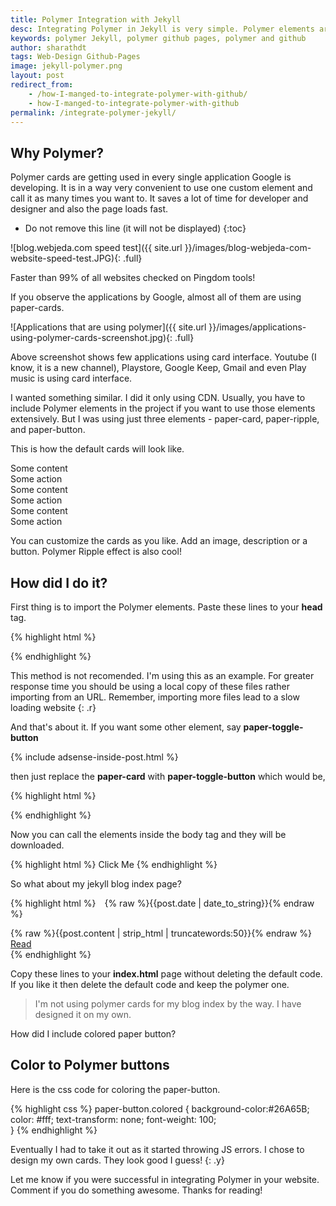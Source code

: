 ```yaml
---
title: Polymer Integration with Jekyll
desc: Integrating Polymer in Jekyll is very simple. Polymer elements are the future of web design. I have a tutorial to include Polymer elements in Jekyll blog with simple steps. Polymer is an ambitious project by Google which might take off a lot of burden on web designers and developers.
keywords: polymer Jekyll, polymer github pages, polymer and github
author: sharathdt
tags: Web-Design Github-Pages
image: jekyll-polymer.png
layout: post
redirect_from: 
    - /how-I-manged-to-integrate-polymer-with-github/
    - how-I-manged-to-integrate-polymer-with-github
permalink: /integrate-polymer-jekyll/
---
```




## Why Polymer?

Polymer cards are getting used in every single application Google is developing. It is in a way very convenient to use one custom element and call it as many times you want to. It saves a lot of time for developer and designer and also the page loads fast.


* Do not remove this line (it will not be displayed) 
{:toc}

![blog.webjeda.com speed test]({{ site.url }}/images/blog-webjeda-com-website-speed-test.JPG){: .full}

Faster than 99% of all websites checked on Pingdom tools!

If you observe the applications by Google, almost all of them are using paper-cards.

![Applications that are using polymer]({{ site.url }}/images/applications-using-polymer-cards-screenshot.jpg){: .full}

Above screenshot shows few applications using card interface. Youtube (I know, it is a new channel), Playstore, Google Keep, Gmail and even Play music is using card interface.

I wanted something similar. I did it only using CDN. Usually, you have to include Polymer elements in the project if you want to use those elements extensively. But I was using just three elements - paper-card, paper-ripple, and paper-button.


This is how the default cards will look like. 
<div class="inline">
<paper-card heading="Card Title" class="card-ex">
  <div class="card-content">Some content</div>
  <div class="card-actions">
    <paper-button>Some action</paper-button>
  </div>
</paper-card>
 
 <paper-card heading="Card Title" class="card-ex" style="background-color: #B67CE0">
  <div class="card-content">Some content</div>
  <div class="card-actions">
    <paper-button>Some action</paper-button>
  </div>
</paper-card> 
 
 <paper-card heading="Card Title" class="card-ex" style="background-color: #7CE0BA">
  <div class="card-content">Some content</div>
  <div class="card-actions">
    <paper-button>Some action</paper-button>
  </div>
</paper-card>
</div>

<style>
paper-card {
    margin-left: 10px;
}
</style>

You can customize the cards as you like. Add an image, description or a button. Polymer Ripple effect is also cool!


## How did I do it?

First thing is to import the Polymer elements. Paste these lines to your **head** tag.

{% highlight html %}
<link rel="import" href="https://cdn.rawgit.com/download/polymer-cdn/1.1.4/lib/paper-card/paper-card.html"/>
<link rel="import" href="https://cdn.rawgit.com/download/polymer-cdn/1.1.4/lib/paper-button/paper-button.html"/>
{% endhighlight %}


This method is not recomended. I'm using this as an example. For greater response time you should be using a local copy of these files rather importing from an URL. Remember, importing more files lead to a slow loading website
{: .r}


And that's about it. If you want some other element, say **paper-toggle-button** 

{% include adsense-inside-post.html %}

then just replace the **paper-card** with **paper-toggle-button** which would be,

{% highlight html %}
<link rel="import" href="https://cdn.rawgit.com/download/polymer-cdn/1.1.4/lib/paper-toggle-button/paper-toggle-button.html" />
{% endhighlight %}

Now you can call the elements inside the body tag and they will be downloaded. 

{% highlight html %}
<paper-button>Click Me</paper-button>
{% endhighlight %}

So what about my jekyll blog index page?

{% highlight html %}
 <paper-card heading="{% raw %}{{post.title}}{% endraw %}">
 <time datetime="post.date | date_to_xmlschema">{% raw %}{{post.date | date_to_string}}{% endraw %}</time>
 <div class="card-content">{% raw %}{{post.content | strip_html | truncatewords:50}}{% endraw %}</div>
 <div class="card-actions">
 <a href="{% raw %}{% if site.baseurl == "/" %}{% endraw %}{% raw %}{{ post.url }}{% endraw %}{% raw %}{% else %}{% endraw %}{% raw %}{{ post.url | prepend: site.baseurl }}{% endraw %}{% raw %}{% endif %}{% endraw %}">                        
 <paper-button class="colored" raised>Read</paper-button></a>
 </div>
 </paper-card>
 {% endhighlight %}
 
Copy these lines to your **index.html** page without deleting the default code. If you like it then delete the default code and keep the polymer one. 

>I'm not using polymer cards for my blog index by the way. I have designed it on my own.

How did I include colored paper button?

## Color to Polymer buttons

Here is the css code for coloring the paper-button.

{% highlight css %} 
 paper-button.colored {
     background-color:#26A65B;
     color: #fff;
     text-transform: none;
     font-weight: 100;     
     }
{% endhighlight %}



Eventually I had to take it out as it started throwing JS errors. I chose to design my own cards. They look good I guess!
{: .y}

Let me know if you were successful in integrating Polymer in your website. 
Comment if you do something awesome.
Thanks for reading!


<link rel="import" href="https://cdn.rawgit.com/download/polymer-cdn/1.1.4/lib/paper-card/paper-card.html"/>